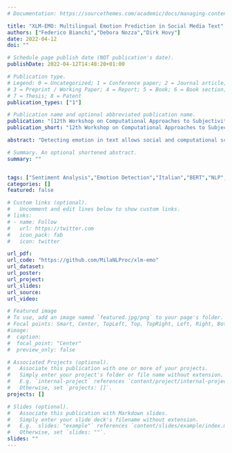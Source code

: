 ```yaml
---
# Documentation: https://sourcethemes.com/academic/docs/managing-content/

title: "XLM-EMO: Multilingual Emotion Prediction in Social Media Text"
authors: ["Federico Bianchi","Debora Nozza","Dirk Hovy"]
date: 2022-04-12
doi: ""

# Schedule page publish date (NOT publication's date).
publishDate: 2022-04-12T14:48:20+01:00

# Publication type.
# Legend: 0 = Uncategorized; 1 = Conference paper; 2 = Journal article;
# 3 = Preprint / Working Paper; 4 = Report; 5 = Book; 6 = Book section;
# 7 = Thesis; 8 = Patent
publication_types: ["1"]

# Publication name and optional abbreviated publication name.
publication: "[12th Workshop on Computational Approaches to Subjectivity, Sentiment and Social Media Analysis](https://wassa-workshop.github.io/)"
publication_short: "12th Workshop on Computational Approaches to Subjectivity, Sentiment and Social Media Analysis at EACL 2021"

abstract: "Detecting emotion in text allows social and computational scientists to study how people behave and react to online events. However, developing these tools for different languages requires data that is not always available. This paper collects the available emotion detection datasets across 19 languages. We train a multilingual emotion prediction model for social media data, XLM-EMO. The model shows competitive performance in a zero-shot setting, suggesting it is helpful in the context of low-resource languages. We release our model to the community so that interested researchers can directly use it."

# Summary. An optional shortened abstract.
summary: ""


tags: ["Sentiment Analysis","Emotion Detection","Italian","BERT","NLP", "dataset","multilingual"]
categories: []
featured: false

# Custom links (optional).
#   Uncomment and edit lines below to show custom links.
# links:
# - name: Follow
#   url: https://twitter.com
#   icon_pack: fab
#   icon: twitter

url_pdf: 
url_code: "https://github.com/MilaNLProc/xlm-emo"
url_dataset:
url_poster:
url_project:
url_slides:
url_source:
url_video:

# Featured image
# To use, add an image named `featured.jpg/png` to your page's folder.
# Focal points: Smart, Center, TopLeft, Top, TopRight, Left, Right, BottomLeft, Bottom, BottomRight.
#image:
#  caption:
#  focal_point: "Center"
#  preview_only: false

# Associated Projects (optional).
#   Associate this publication with one or more of your projects.
#   Simply enter your project's folder or file name without extension.
#   E.g. `internal-project` references `content/project/internal-project/index.md`.
#   Otherwise, set `projects: []`.
projects: []

# Slides (optional).
#   Associate this publication with Markdown slides.
#   Simply enter your slide deck's filename without extension.
#   E.g. `slides: "example"` references `content/slides/example/index.md`.
#   Otherwise, set `slides: ""`.
slides: ""
---
```

